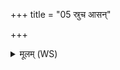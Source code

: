 +++
title = "05 स्रुच आसन्"

+++
<details><summary>मूलम् (WS)</summary>

स्रुच आसन् पवनीः सृणीकाः परिधिष्कृतः ।  
कीनाशा आसन् होतारो बीजदा आसीद्धविष्पतिः ॥ ५ ॥
</details>